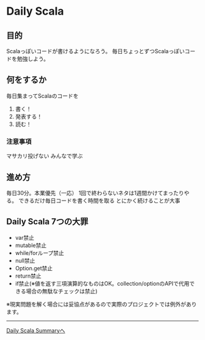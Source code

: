 # Daily Scala

## 目的

Scalaっぽいコードが書けるようになろう。
毎日ちょっとずつScalaっぽいコードを勉強しよう。

## 何をするか

毎日集まってScalaのコードを

1. 書く！
2. 発表する！
3. 読む！

### 注意事項

マサカリ投げない
みんなで学ぶ

## 進め方

毎日30分。本業優先（一応）
1回で終わらないネタは1週間かけてまったりやる。
できるだけ毎日コードを書く時間を取る
とにかく続けることが大事

## Daily Scala 7つの大罪

- var禁止
- mutable禁止
- while/forループ禁止
- null禁止
- Option.get禁止
- return禁止
- if禁止(※値を返す三項演算的なものはOK。collection/optionのAPIで代用できる場合の無駄なチェックは禁止)

※現実問題を解く場合には妥協点があるので実際のプロジェクトでは例外があります。

----
[Daily Scala Summaryへ](doc/dayly_scala_summary.md)
